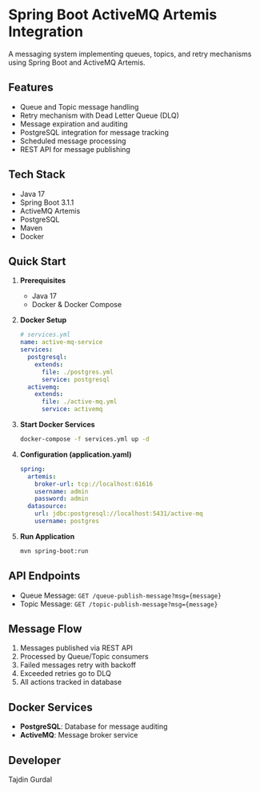 # Spring Boot ActiveMQ Artemis Integration

A messaging system implementing queues, topics, and retry mechanisms using Spring Boot and ActiveMQ Artemis.

## Features
- Queue and Topic message handling
- Retry mechanism with Dead Letter Queue (DLQ)
- Message expiration and auditing
- PostgreSQL integration for message tracking
- Scheduled message processing
- REST API for message publishing

## Tech Stack
- Java 17
- Spring Boot 3.1.1
- ActiveMQ Artemis
- PostgreSQL
- Maven
- Docker

## Quick Start

1. **Prerequisites**
    - Java 17
    - Docker & Docker Compose

2. **Docker Setup**
   ```yaml
   # services.yml
   name: active-mq-service
   services:
     postgresql:
       extends:
         file: ./postgres.yml
         service: postgresql
     activemq:
       extends:
         file: ./active-mq.yml
         service: activemq
   ```

3. **Start Docker Services**
   ```bash
   docker-compose -f services.yml up -d
   ```

4. **Configuration (application.yaml)**
   ```yaml
   spring:
     artemis:
       broker-url: tcp://localhost:61616
       username: admin
       password: admin
     datasource:
       url: jdbc:postgresql://localhost:5431/active-mq
       username: postgres
   ```

5. **Run Application**
   ```bash
   mvn spring-boot:run
   ```

## API Endpoints
- Queue Message: `GET /queue-publish-message?msg={message}`
- Topic Message: `GET /topic-publish-message?msg={message}`

## Message Flow
1. Messages published via REST API
2. Processed by Queue/Topic consumers
3. Failed messages retry with backoff
4. Exceeded retries go to DLQ
5. All actions tracked in database

## Docker Services
- **PostgreSQL**: Database for message auditing
- **ActiveMQ**: Message broker service

## Developer
Tajdin Gurdal
